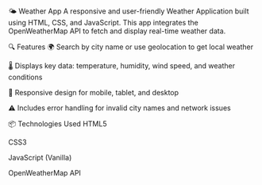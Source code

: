 🌤️ Weather App
A responsive and user-friendly Weather Application built using HTML, CSS, and JavaScript. This app integrates the OpenWeatherMap API to fetch and display real-time weather data.

🔍 Features
🌍 Search by city name or use geolocation to get local weather

🌡️ Displays key data: temperature, humidity, wind speed, and weather conditions

📱 Responsive design for mobile, tablet, and desktop

⚠️ Includes error handling for invalid city names and network issues

📦 Technologies Used
HTML5

CSS3

JavaScript (Vanilla)

OpenWeatherMap API
